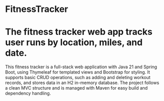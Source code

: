 # FitnessTracker

# The fitness tracker web app tracks user runs by location, miles, and date.

This fitness tracker is a full-stack web application with Java 21 and Spring Boot, using Thymeleaf for templated views and Bootstrap for styling. It supports basic CRUD operations, such as adding and deleting workout records, and stores data in an H2 in-memory database. The project follows a clean MVC structure and is managed with Maven for easy build and dependency handling. 

